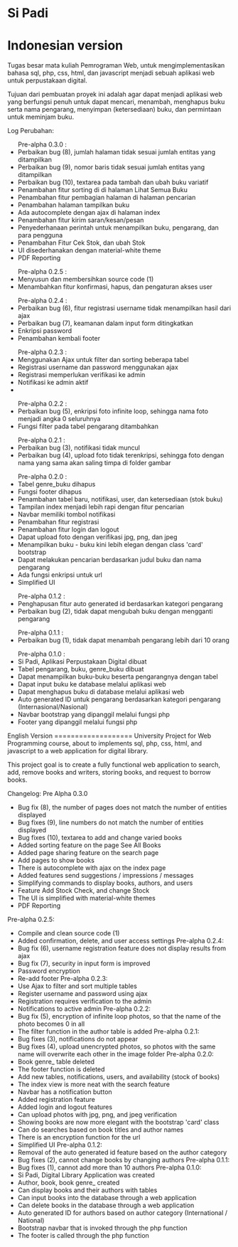 # Si Padi
Indonesian version
==================
Tugas besar mata kuliah Pemrograman Web, untuk mengimplementasikan bahasa sql, php, css, html, dan javascript menjadi sebuah aplikasi web untuk perpustakaan digital.

Tujuan dari pembuatan proyek ini adalah agar dapat menjadi aplikasi web yang berfungsi penuh untuk dapat mencari, menambah, menghapus buku serta nama pengarang, menyimpan (ketersediaan) buku, dan permintaan untuk meminjam buku.

Log Perubahan:
<ul class="list-group list-group-flush mt-2 text-left">
                    <span class='bg-primary'>Pre-alpha 0.3.0 :</span>
                        <li class="list-group-item">Perbaikan bug (8), jumlah halaman tidak sesuai jumlah entitas yang ditampilkan</li>
                        <li class="list-group-item">Perbaikan bug (9), nomor baris tidak sesuai jumlah entitas yang ditampilkan</li>
                        <li class="list-group-item">Perbaikan bug (10), textarea pada tambah dan ubah buku variatif</li>
                        <li class="list-group-item">Penambahan fitur sorting di di halaman Lihat Semua Buku</li>
                        <li class="list-group-item">Penambahan fitur pembagian halaman di halaman pencarian</li>
                        <li class="list-group-item">Penambahan halaman tampilkan buku</li>
                        <li class="list-group-item">Ada autocomplete dengan ajax di halaman index</li>
                        <li class="list-group-item">Penambahan fitur kirim saran/kesan/pesan</li>
                        <li class="list-group-item">Penyederhanaan perintah untuk menampilkan buku, pengarang, dan para pengguna</li>
                        <li class="list-group-item">Penambahan Fitur Cek Stok, dan ubah Stok</li>
                        <li class="list-group-item">UI disederhanakan dengan material-white theme</li>
                        <li class="list-group-item">PDF Reporting</li>
                    </ul>
                    <ul class="list-group list-group-flush mt-2 text-left">
                    <span class='bg-warning'>Pre-alpha 0.2.5 :</span>
                        <li class="list-group-item">Menyusun dan membersihkan source code (1)</li>
                        <li class="list-group-item">Menambahkan fitur konfirmasi, hapus, dan pengaturan akses user</li>
                    </ul>
                    <ul class="list-group list-group-flush mt-2 text-left">
                    <span class='bg-warning'>Pre-alpha 0.2.4 :</span>
                        <li class="list-group-item">Perbaikan bug (6), fitur registrasi username tidak menampilkan hasil dari ajax</li>
                        <li class="list-group-item">Perbaikan bug (7), keamanan dalam input form ditingkatkan</li>
                        <li class="list-group-item">Enkripsi password</li>
                        <li class="list-group-item">Penambahan kembali footer</li>
                    </ul>
                    <ul class="list-group list-group-flush mt-2 text-left">
                    <span class='bg-warning'>Pre-alpha 0.2.3 :</span>
                        <li class="list-group-item">Menggunakan Ajax untuk filter dan sorting beberapa tabel</li>
                        <li class="list-group-item">Registrasi username dan password menggunakan ajax</li>
                        <li class="list-group-item">Registrasi memperlukan verifikasi ke admin</li>
                        <li class="list-group-item">Notifikasi ke admin aktif</li>
                        <li class="list-group-item"></li>
                    </ul>
                    <ul class="list-group list-group-flush mt-2 text-left">
                    <span class='bg-warning'>Pre-alpha 0.2.2 :</span>
                        <li class="list-group-item">Perbaikan bug (5), enkripsi foto infinite loop, sehingga nama foto menjadi angka 0 seluruhnya</li>
                        <li class="list-group-item">Fungsi filter pada tabel pengarang ditambahkan</li>
                    </ul>
                    <ul class="list-group list-group-flush mt-2 text-left">
                    <span class='bg-warning'>Pre-alpha 0.2.1 :</span>
                        <li class="list-group-item">Perbaikan bug (3), notifikasi tidak muncul</li>
                        <li class="list-group-item">Perbaikan bug (4), upload foto tidak terenkripsi, sehingga foto dengan nama yang sama akan saling timpa di folder gambar</li>
                    </ul>
                    <ul class="list-group list-group-flush mt-2 text-left">
                    <span class='bg-primary'>Pre-alpha 0.2.0 :</span>
                        <li class="list-group-item">Tabel genre_buku dihapus</li>
                        <li class="list-group-item">Fungsi footer dihapus</li>
                        <li class="list-group-item">Penambahan tabel baru, notifikasi, user, dan ketersediaan (stok buku)</li>
                        <li class="list-group-item">Tampilan index menjadi lebih rapi dengan fitur pencarian</li>
                        <li class="list-group-item">Navbar memiliki tombol notifikasi</li>
                        <li class="list-group-item">Penambahan fitur registrasi</li>
                        <li class="list-group-item">Penambahan fitur login dan logout</li>
                        <li class="list-group-item">Dapat upload foto dengan verifikasi jpg, png, dan jpeg</li>
                        <li class="list-group-item">Menampilkan buku - buku kini lebih elegan dengan class 'card' bootstrap</li>
                        <li class="list-group-item">Dapat melakukan pencarian berdasarkan judul buku dan nama pengarang</li>
                        <li class="list-group-item">Ada fungsi enkripsi untuk url</li>
                        <li class="list-group-item">Simplified UI</li>
                    </ul>
                    <ul class="list-group list-group-flush mt-2 text-left">
                    <span class='bg-warning'>Pre-alpha 0.1.2 :</span>
                        <li class="list-group-item">Penghapusan fitur auto generated id berdasarkan kategori pengarang</li>
                        <li class="list-group-item">Perbaikan bug (2), tidak dapat mengubah buku dengan mengganti pengarang</li>
                    </ul>
                    <ul class="list-group list-group-flush mt-2 text-left">
                    <span class='bg-warning'>Pre-alpha 0.1.1 :</span>
                        <li class="list-group-item">Perbaikan bug (1), tidak dapat menambah pengarang lebih dari 10 orang</li>
                    </ul>
                    <ul class="list-group list-group-flush mt-2 text-left">
                    <span class='bg-primary'>Pre-alpha 0.1.0 :</span>
                        <li class="list-group-item">Si Padi, Aplikasi Perpustakaan Digital dibuat</li>
                        <li class="list-group-item">Tabel pengarang, buku, genre_buku dibuat</li>
                        <li class="list-group-item">Dapat menampilkan buku-buku beserta pengarangnya dengan tabel</li>
                        <li class="list-group-item">Dapat input buku ke database melalui aplikasi web</li>
                        <li class="list-group-item">Dapat menghapus buku di database melalui aplikasi web</li>
                        <li class="list-group-item">Auto generated ID untuk pengarang berdasarkan kategori pengarang (Internasional/Nasional)</li>
                        <li class="list-group-item">Navbar bootstrap yang dipanggil melalui fungsi php</li>
                        <li class="list-group-item">Footer yang dipanggil melalui fungsi php</li>
                    </ul>
English Version
===================
University Project for Web Programming course, about to implements sql, php, css, html, and javascript to a web application for digital library.

This project goal is to create a fully functional web application to search, add, remove books and writers, storing books, and request to borrow books.

Changelog:
Pre Alpha 0.3.0
- Bug fix (8), the number of pages does not match the number of entities displayed
- Bug fixes (9), line numbers do not match the number of entities displayed
- Bug fixes (10), textarea to add and change varied books
- Added sorting feature on the page See All Books
- Added page sharing feature on the search page
- Add pages to show books
- There is autocomplete with ajax on the index page
- Added features send suggestions / impressions / messages
- Simplifying commands to display books, authors, and users
- Feature Add Stock Check, and change Stock
- The UI is simplified with material-white themes
- PDF Reporting

Pre-alpha 0.2.5:
- Compile and clean source code (1)
- Added confirmation, delete, and user access settings
Pre-alpha 0.2.4:
- Bug fix (6), username registration feature does not display results from ajax
- Bug fix (7), security in input form is improved
- Password encryption
- Re-add footer
Pre-alpha 0.2.3:
- Use Ajax to filter and sort multiple tables
- Register username and password using ajax
- Registration requires verification to the admin
- Notifications to active admin
Pre-alpha 0.2.2:
- Bug fix (5), encryption of infinite loop photos, so that the name of the photo becomes 0 in all
- The filter function in the author table is added
Pre-alpha 0.2.1:
- Bug fixes (3), notifications do not appear
- Bug fixes (4), upload unencrypted photos, so photos with the same name will overwrite each other in the image folder
Pre-alpha 0.2.0:
- Book genre_ table deleted
- The footer function is deleted
- Add new tables, notifications, users, and availability (stock of books)
- The index view is more neat with the search feature
- Navbar has a notification button
- Added registration feature
- Added login and logout features
- Can upload photos with jpg, png, and jpeg verification
- Showing books are now more elegant with the bootstrap 'card' class
- Can do searches based on book titles and author names
- There is an encryption function for the url
- Simplified UI
Pre-alpha 0.1.2:
- Removal of the auto generated id feature based on the author category
- Bug fixes (2), cannot change books by changing authors
Pre-alpha 0.1.1:
- Bug fixes (1), cannot add more than 10 authors
Pre-alpha 0.1.0:
- Si Padi, Digital Library Application was created
- Author, book, book genre_ created
- Can display books and their authors with tables
- Can input books into the database through a web application
- Can delete books in the database through a web application
- Auto generated ID for authors based on author category (International / National)
- Bootstrap navbar that is invoked through the php function
- The footer is called through the php function
